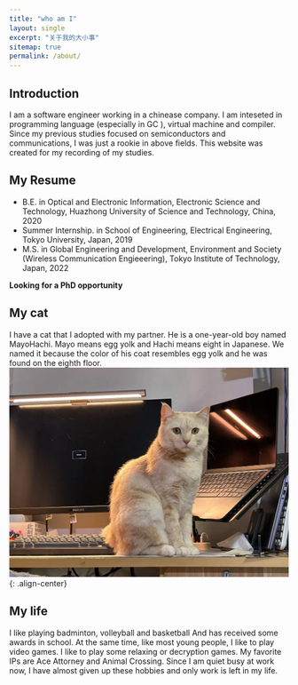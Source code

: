 ```yaml
---
title: "who am I"
layout: single
excerpt: "关于我的大小事"
sitemap: true
permalink: /about/
---
```

## Introduction
I am a software engineer working in a chinease company. I am inteseted in programming language (especially in GC ), virtual machine and compiler. 
Since my previous studies focused on semiconductors and communications, I was just a rookie in above fields. This website was created for my recording of my studies.

## My Resume

- B.E. in Optical and Electronic Information, Electronic Science and Technology, Huazhong University of Science and Technology, China, 2020
- Summer Internship. in School of Engineering, Electrical Engineering, Tokyo University, Japan, 2019
- M.S. in Global Engineering and Development, Environment and Society (Wireless Communication Engieeering), Tokyo Institute of Technology, Japan, 2022

**Looking for a PhD opportunity**


## My cat
I have a cat that I adopted with my partner. He is a one-year-old boy named MayoHachi. Mayo means egg yolk and Hachi means eight in Japanese. We named it because the color of his coat resembles egg yolk and he was found on the eighth floor.
![蛋黄证件照](/assets/images/81713626833_.pic.jpg){: .align-center}

## My life
I like playing badminton, volleyball and basketball And has received some awards in school. At the same time, like most young people, I like to play video games. I like to play some relaxing or decryption games. My favorite IPs are Ace Attorney and Animal Crossing.
Since I am quiet busy at work now, I have almost given up these hobbies and only work is left in my life.

